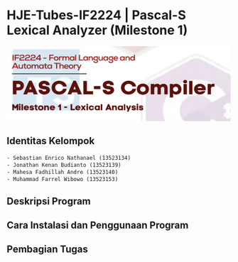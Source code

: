 # HJE-Tubes-IF2224 | Pascal-S Lexical Analyzer (Milestone 1)

![Foto Header](doc/header.png)

## Identitas Kelompok

```
- Sebastian Enrico Nathanael (13523134)
- Jonathan Kenan Budianto (13523139)
- Mahesa Fadhillah Andre (13523140)
- Muhammad Farrel Wibowo (13523153)
```

## Deskripsi Program

## Cara Instalasi dan Penggunaan Program

## Pembagian Tugas

